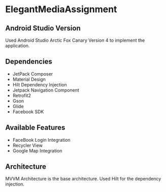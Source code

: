 # ElegantMediaAssignment

## Android Studio Version

Used Android Studio Arctic Fox Canary Version 4 to implement the application.

## Dependencies

- JetPack Composer
- Material Design
- Hilt Dependency Injection
- Jetpack Navigation Component
- Retrofit2
- Gson
- Glide
- Facebook SDK

## Available Features

- FaceBook Login Integration
- Recycler View
- Google Map Integration

## Architecture

MVVM Architecture is the base architecture. Used Hilt for the dependency injection. 

<p align="center">
<!--   <img src="https://github.com/SanushRadalage/ElegantMediaAssignment/blob/main/demo/demo.gif"> -->
</p>
